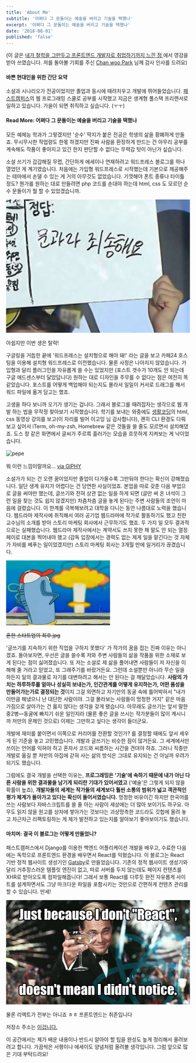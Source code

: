 ```yaml
---
title: 'About Me'
subtitle: '어쩌다 그 문돌이는 예술을 버리고 기술을 택했나'
excerpt: '어쩌다 그 문돌이는 예술을 버리고 기술을 택했나'
date: '2018-08-01'
published: 'false'
---
```


(이 글은
<a href="https://medium.com/@pycraft114/%EB%82%B4%EA%B0%80-%EC%B2%A0%ED%95%99%EC%9D%84-%EA%B7%B8%EB%A7%8C-%EB%91%90%EA%B3%A0-%ED%94%84%EB%A1%A0%ED%8A%B8%EC%97%94%EB%93%9C-%EA%B0%9C%EB%B0%9C%EC%9E%90%EB%A1%9C-%EC%B7%A8%EC%97%85%ED%95%98%EA%B8%B0-%EA%B9%8C%EC%A7%80-%EB%8A%90%EB%82%80%EC%A0%90-cc1cd4bf3603"
   target="_blank">
   내가 철학을 그만두고 프론트엔드 개발자로 취업하기까지 느낀 점
</a>
에서 영감을 받아 쓰였습니다. 저를 돌아볼 기회를 주신
<a href="https://medium.com/@pycraft114" target="_blank">Chan woo Park</a> 님께 감사 인사를 드려요)

#### 바쁜 현대인을 위한 간단 요약

소설과 시나리오가 전공이었지만 졸업과 동시에 때려치우고 개발에 뛰어들었습니다.
<a href="https://www.fastcampus.co.kr/category_dev_camp/" target="_blank">패스트캠퍼스</a>의 웹 프로그래밍 스쿨로 공부를 시작했고 지금은 생계형 풀스택 프리랜서로 일하고 있습니다. 가을이 되면 취직하고 싶습니다. (ㅜㅜ)

#### Read More: 어쩌다 그 문돌이는 예술을 버리고 기술을 택했나

모든 예체능 학과가 그렇겠지만 '순수' 딱지가 붙은 전공은 학생의 삶을 황폐하게 만들죠. 무시무시한 작업량도 한몫 하겠지만 진짜 사람을 환장하게 만드는 건 아무리 공부를 계속해도 작품이 좋아지고 있긴 한지 판단할 수 없다는 무력감 탓이 아닌가 싶습니다.

소설 쓰기가 갑갑해질 무렵, 간단하게 에세이나 연재하려고 워드프레스 블로그를 하나 열었던 게 계기였습니다. 처음에는 가입형 워드프레스로 시작했는데 기본으로 제공해주는 테마에서 손댈 수 있는 게 거의 아무것도 없었습니다.
기껏해야 폰트 종류나 타이틀 정도? 뭔가를 원하는 대로 만들려면 php 코드를 손대야 하는데 html, css 도 모르던 순수 문돌이가 뭘 할 수 있었겠습니까.

![문과라서_죄송해요](./mun_song.jpeg)
<p class="caption">아쉽지만 이번 생은 탈락!</p>

구글링을 거듭한 끝에 '워드프레스는 설치형으로 해야 돼!' 라는 글을 보고 카페24 호스팅을 이용해 설치형 워드프레스로 이전했습니다. 물론 사정은 나아지지 않았습니다.
가입형과 달리 플러그인을 자유롭게 쓸 수는 있었지만 (포스트 갯수가 10개도 안 되는데 구글 애드센스부터 달았답니다) 원하는 대로 디자인을 주무를 수 없다는 점은 여전히 똑같았습니다.
포스트를 어떻게 백업해야 되는지도 몰라서 일일이 커서로 드래그를 해서 워드 파일에 옮겨 담고는 했죠.

고생을 하다 보니까 오기가 생기는 겁니다. 그래서 블로그를 때려잡자는 생각으로 웹 개발 하는 법을 무작정 찾아보기 시작했습니다.
학기를 보내는 와중에도 <a href="https://opentutorials.org/course/1" target="_blank">생활코딩</a>의 html, css 동영상 강의를 보고(이 자리를 빌어 이고잉 님 감사합니다),
괜히 CLI 환경도 다뤄보고 싶어서 iTerm, oh-my-zsh, Homebrew 같은 것들을 쓸 줄도 모르면서 설치해댔죠. 도스 창 같은 화면에서 글씨가 주르륵 흘러가는 모습을 흐뭇하게 지켜보는 게 낙이었습니다.

<img src="https://media.giphy.com/media/FHCHRtwAZgGFq/giphy.gif" style="max-width: 600px; display: block; margin: 1rem auto;" alt="pepe" />
<p class="caption">뭐 이런 느낌이랄까요... <a href="http://gph.is/1LnNGzI" target="_blank">via GIPHY</a></p>

소설가가 되는 건 오랜 꿈이었지만 졸업이 다가올수록 그만둬야 한다는 확신이 강해졌습니다. 일단 생계 유지가 어렵다는 건 당연한 사실이었죠.
본업을 따로 갖춘 다음 부업으로 글을 써야만 했는데, 글쓰기와 전혀 상관 없는 일을 하게 되면 (글만 써 온 녀석이 그런 일을 찾는 것도 쉽지 않겠지만) 차츰차츰 글을 놓게 된다는 주변 사람들의 조언이 마음에 걸렸습니다.
이 한계를 극복해보려고 대학을 다니는 동안 나름대로 노력을 했습니다. 웹드라마 제작사에 취직해서 여러 공기업 웹드라마에 작가로 활동하기도 했고 친한 교수님의 소개를 받아 스토리 마케팅 회사에서 근무하기도 했죠.
두 가지 일 모두 결과적으로는 실패했습니다. 웹드라마 제작사에서는 계약서도 쓰지 못한 채 말도 안 되는 열정페이로 대본을 찍어내야 했고 (감독 입장에서는 경력도 없는 제게 일을 맡긴다는 것 자체가 자비를 베푸는 일이었겠지만)
스토리 마케팅 회사는 3개월 만에 일거리가 끊겼습니다.

![boom](./boom.jpeg)
<p class="caption" style="text-decoration: line-through;">흔한 스타트업의 최후.jpg</p>

'글쓰기를 지속하기 위한 직업을 구하지 못했다' 가 작가의 꿈을 접는 진짜 이유는 아니겠죠. 돌아보자면, 우선은 글을 쓸수록 저와 주변 사람들의 삶을 작품을 위한 소재로 보게 된다는 점이 싫어졌습니다.
또 저는 소설로 제 삶을 풀어내면 사람들이 저 자신을 이해해 줄 거라고 믿었고, 또 그래주기를 바랐거든요. 그런데 소설뿐만 아니라 무슨 일을 하든지 일의 결과물로 자기를 대변하려고 해서는 안 된다는 걸 깨달았습니다.
**사람의 가치는 하루하루를 얼마나 성실히 보내는가, 인간관계를 어떻게 유지하는가, 어떤 품성을 만들어가는가로 결정되는 것**이지 그걸 외면하고 자기만의 동굴 속에 틀어박혀서
"내가 이만큼 해냈으니 난 대단한 사람이야. 그걸 몰라보는 사람들이 멍청한 거지" 같은 마음가짐으로 살아가는 건 옳지 않다는 생각을 갖게 됐습니다.
아무래도 글쓰기는 앞서 말한 중2병—동굴에 빠지기 쉬운 일인지라 (물론 좋은 글을 쓰시는 작가분들이 많이 계시니까 저만의 문제인 것으로) 이제는 그만하고 싶다는 생각이 들더군요.

개발에 재미를 붙이면서 이쪽으로 커리어를 전환할 것인가? 를 결정할 때에도 앞서 세우게 된 기준을 놓고 고민했습니다. 개발과 글쓰기는 비슷한 점이 많거든요.
그 세계에서만 쓰이는 언어를 익혀야 하고 혼자서 코드와 씨름하는 시간을 견뎌야 하죠. 그러니 직종만 개발로 옮길 뿐 저만의 아집에 갇혀 사는 삶의 방식은 그대로 유지되는 건 아닐까 우려가 되기도 했습니다.

그럼에도 결국 개발을 선택한 이유는, **프로그래밍은 '기술'에 속하기 때문에 내가 아닌 다른 사람을 위한 결과물을 남기게 되리란 기대가 있어서였고** ('예술'은 그렇게 되지 않을 확률이 높죠),
**개발자들의 세계는 작가들의 세계보다 훨씬 소통의 범위가 넓고 객관적인 평가 체계가 돌아가고 있다는 확신이 들어서였습니다.** 멍청한 비유이긴 하지만 한국어를 쓰는 사람보다 자바스크립트를 쓸 줄 아는 사람이 세상에는 더 많아 보이기도 하구요.
아무도 읽지 않을 원고를 상자에 쌓아가는 것보다는 괴상망측한 코드라도 깃헙에 올려 놓고 차근차근 리팩토링하는 게 제가 발전하고 있는지를 알아보기 좋아보이기도 했습니다.

#### 마치며: 결국 이 블로그는 어떻게 만들었니?

패스트캠퍼스에서 Django를 이용한 백엔드 어플리케이션 개발을 배우고, 수료한 다음에는 독학으로 프론트엔드 환경을 배우면서 React를 익혔습니다.
이 블로그는 React 기반 정적 웹사이트 생성기인 <a href="https://next.gatsbyjs.org/" target="_blank">Gatsby</a>로 만들었습니다. 기존의 정적 웹사이트 생성기와 달리 거추장스러운 템플릿 엔진이 없고,
따로 서버를 두지 않는데도 페이지 컨텐츠를 XHR로 받아오도록 컴파일해줍니다!
그래서 보통 React를 다루듯 완전 자유롭게 사이트를 설계하면서도 그냥 마크다운 파일을 포함시키는 것만으로 간편하게 컨텐츠 관리를 할 수 있습니다. 만세!

![gatsby-react-meme](./gatsby_react_meme.jpg)
<p class="caption">물론 리액트가 전부는 아니죠 ㅎㅎ 프론트엔드는 취존입니다</p>

저장소 주소는 <a href="https://github.com/huskyhoochu/gatsby-husky-blog" target="_blank">이겁니다.</a>

이 공간에서는 제가 배운 내용이나 반드시 알아야 할 팁을 완성도 높게 정리해서 올려보려고 합니다. 가끔씩은 서평이나 에세이도 양념처럼 올려볼 생각입니다. 그럼 앞으로 많은 기대 부탁드려요!

